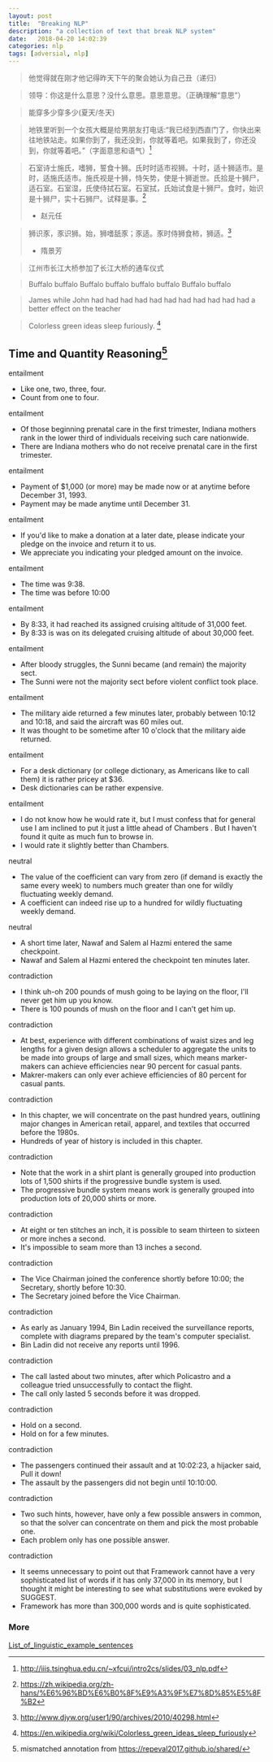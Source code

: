 ```yaml
---
layout: post
title:  "Breaking NLP"
description: "a collection of text that break NLP system"
date:   2018-04-20 14:02:39
categories: nlp
tags: [adversial, nlp]
---
```


> 他觉得就在刚才他记得昨天下午的聚会她认为自己丑（递归）

> 领导：你这是什么意思？没什么意思。意思意思。（正确理解“意思”）

> 能穿多少穿多少(夏天/冬天)

> 地铁里听到一个女孩大概是给男朋友打电话:“我已经到西直门了，你快出来往地铁站走。如果你到了，我还没到，你就等着吧。如果我到了，你还没到，你就等着吧。”（字面意思和语气）[^1]

> 石室诗士施氏，嗜狮，誓食十狮。氏时时适市视狮。十时，适十狮适市。是时，适施氏适市。施氏视是十狮，恃矢势，使是十狮逝世。氏拾是十狮尸，适石室。石室湿，氏使侍拭石室。石室拭，氏始试食是十狮尸。食时，始识是十狮尸，实十石狮尸。试释是事。[^2]
> - 赵元任

>  狮识豕，豕识狮。始，狮嗜舐豕；豕适。豕时侍狮食柿，狮适。[^3]
> - 隋景芳

> 江州市长江大桥参加了长江大桥的通车仪式

> Buffalo buffalo Buffalo buffalo buffalo buffalo Buffalo buffalo

> James while John had had had had had had had had had had had a better effect on the teacher

> Colorless green ideas sleep furiously. [^4]

## Time and Quantity Reasoning[^5]

entailment
  - Like one, two, three, four. 
  - Count from one to four. 


entailment 
  - Of those beginning prenatal care in the first trimester, Indiana mothers rank in the lower third of individuals receiving such care nationwide. 
  - There are Indiana mothers who do not receive prenatal care in the first trimester.  


entailment 
  - Payment of $1,000 (or more) may be made now or at anytime before December 31, 1993. 
  - Payment may be made anytime until December 31.  


entailment 
  - If you'd like to make a donation at a later date, please indicate your pledge on the invoice and return it to us. 
  - We appreciate you indicating your pledged amount on the invoice.  

entailment 
  - The time was 9:38.  
  - The time was before 10:00 

entailment 
  - By 8:33, it had reached its assigned cruising altitude of 31,000 feet.  
  - By 8:33 is was on its delegated cruising altitude of about 30,000 feet. 

entailment 
  - After bloody struggles, the Sunni became (and remain) the majority sect.  
  - The Sunni were not the majority sect before violent conflict took place.  

entailment 
  - The military aide returned a few minutes later, probably between 10:12 and 10:18, and said the aircraft was 60 miles out. 
  - It was thought to be sometime after 10 o'clock that the military aide returned. 

entailment 
  - For a desk dictionary (or college dictionary, as Americans like to call them) it is rather pricey at $36. 
  - Desk dictionaries can be rather expensive.  


entailment 
  - I do not know how he would rate it, but I must confess that for general use I am inclined to put it just a little ahead of Chambers . But I haven't found it quite as much fun to browse in.  
  - I would rate it slightly better than Chambers.  


neutral 
  - The value of the coefficient can vary from zero (if demand is exactly the same every week) to numbers much greater than one for wildly fluctuating weekly demand. 
  - A coefficient can indeed rise up to a hundred for wildly fluctuating weekly demand. 

neutral 
  - A short time later, Nawaf and Salem al Hazmi entered the same checkpoint. 
  - Nawaf and Salem al Hazmi entered the checkpoint ten minutes later.  

contradiction 
  - I think uh-oh 200 pounds of mush going to be laying on the floor, I'll never get him up you know. 
  - There is 100 pounds of mush on the floor and I can't get him up.  

contradiction 
  - At best, experience with different combinations of waist sizes and leg lengths for a given design allows a scheduler to aggregate the units to be made into groups of large and small sizes, which means marker-makers can achieve efficiencies near 90 percent for casual pants. 
  - Makrer-makers can only ever achieve efficiencies of 80 percent for casual pants.  

contradiction 
  - In this chapter, we will concentrate on the past hundred years, outlining major changes in American retail, apparel, and textiles that occurred before the 1980s. 
  - Hundreds of year of history is included in this chapter.  


contradiction 
  - Note that the work in a shirt plant is generally grouped into production lots of 1,500 shirts if the progressive bundle system is used. 
  - The progressive bundle system means work is generally grouped into production lots of 20,000 shirts or more.  

contradiction 
  - At eight or ten stitches an inch, it is possible to seam thirteen to sixteen or more inches a second. 
  - It's impossible to seam more than 13 inches a second. 

contradiction 
  - The Vice Chairman joined the conference shortly before 10:00; the Secretary, shortly before 10:30.  
  - The Secretary joined before the Vice Chairman.  

contradiction 
  - As early as January 1994, Bin Ladin received the surveillance reports, complete with diagrams prepared by the team's computer specialist. 
  - Bin Ladin did not receive any reports until 1996. 

contradiction 
  - The call lasted about two minutes, after which Policastro and a colleague tried unsuccessfully to contact the flight. 
  - The call only lasted 5 seconds before it was dropped. 

contradiction 
  - Hold on a second.  
  - Hold on for a few minutes.  

contradiction 
  - The passengers continued their assault and at 10:02:23, a hijacker said, Pull it down!  
  - The assault by the passengers did not begin until 10:10:00. 

contradiction 
  - Two such hints, however, have only a few possible answers in common, so that the solver can concentrate on them and pick the most probable one. 
  - Each problem only has one possible answer.  

contradiction 
  - It seems unnecessary to point out that Framework cannot have a very sophisticated list of words if it has only 37,000 in its memory, but I thought it might be interesting to see what substitutions were evoked by SUGGEST.  
  - Framework has more than 300,000 words and is quite sophisticated. 


### More

[List_of_linguistic_example_sentences](https://en.wikipedia.org/wiki/List_of_linguistic_example_sentences)

[^1]: http://iiis.tsinghua.edu.cn/~xfcui/intro2cs/slides/03_nlp.pdf
[^2]: https://zh.wikipedia.org/zh-hans/%E6%96%BD%E6%B0%8F%E9%A3%9F%E7%8D%85%E5%8F%B2
[^3]: http://www.djyw.org/user1/90/archives/2010/40298.html
[^4]: https://en.wikipedia.org/wiki/Colorless_green_ideas_sleep_furiously
[^5]: mismatched annotation from https://repeval2017.github.io/shared/